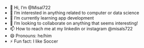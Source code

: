 - 👋 Hi, I’m @Misal722
- 👀 I’m interested in anything related to computer or data science
- 🌱 I’m currently learning app development
- 💞️ I’m looking to collaborate on anything that seems interesting!
- 📫 How to reach me at my linkedin or instagram @misals722
- 😄 Pronouns: he/him
- ⚡ Fun fact: I like Soccer

<!---
Misal722/Misal722 is a ✨ special ✨ repository because its `README.md` (this file) appears on your GitHub profile.
You can click the Preview link to take a look at your changes.
--->
